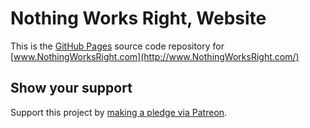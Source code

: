 # Nothing Works Right, Website  

This is the [GitHub Pages](https://pages.github.com/) source code repository for [www.NothingWorksRight.com](http://www.NothingWorksRight.com/)  

## Show your support  

Support this project by [making a pledge via Patreon](https://www.Patreon.com/jmg1138).  
